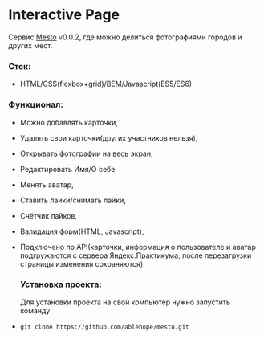 # Interactive Page

Сервис [Mesto](https://ablehope.github.io/mesto/) v0.0.2, где можно делиться фотографиями городов и других мест.

### Стек: 
- HTML/CSS(flexbox+grid)/BEM/Javascript(ES5/ES6)

### Функционал:
- Можно добавлять карточки,
- Удалять свои карточки(других участников нельзя),
- Открывать фотографии на весь экран,
- Редактировать Имя/О себе,
- Менять аватар,
- Ставить лайки/снимать лайки,
- Счётчик лайков,
- Валидация форм(HTML, Javascript),
- Подключено по API(карточки, информация о пользователе и аватар подгружаются с сервера Яндекс.Практикума, 
  после перезагрузки страницы изменения сохраняются).
  
  ### Установка проекта:
  Для установки проекта на свой компьютер нужно запустить команду
- `git clone https://github.com/ablehope/mesto.git`
